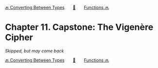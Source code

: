 [🔙 Converting Between Types][previous-chapter]&nbsp;&nbsp;&nbsp;&nbsp;&nbsp;&nbsp;&nbsp;[🏡][readme]&nbsp;&nbsp;&nbsp;&nbsp;&nbsp;&nbsp;&nbsp;[Functions 🔜][upcoming-chapter]

# Chapter 11. Capstone: The Vigenère Cipher

_Skipped, but may come back_

[🔙 Converting Between Types][previous-chapter]&nbsp;&nbsp;&nbsp;&nbsp;&nbsp;&nbsp;&nbsp;[🏡][readme]&nbsp;&nbsp;&nbsp;&nbsp;&nbsp;&nbsp;&nbsp;[Functions 🔜][upcoming-chapter]

[readme]: README.md
[previous-chapter]: ch10-converting-between-types.md
[upcoming-chapter]: ch12-functions.md
